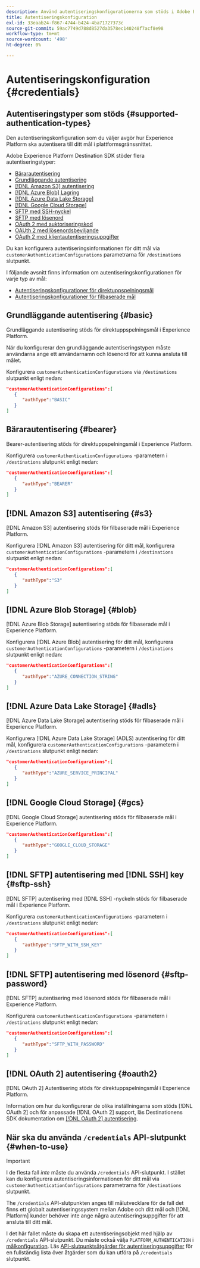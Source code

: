 ```yaml
---
description: Använd autentiseringskonfigurationerna som stöds i Adobe Experience Platform Destination SDK för att autentisera användare och aktivera data till målslutpunkten.
title: Autentiseringskonfiguration
exl-id: 33eaab24-f867-4744-b424-4ba71727373c
source-git-commit: 59ac7749d788d8527da3578ec140248f7acf8e98
workflow-type: tm+mt
source-wordcount: '498'
ht-degree: 0%

---
```


# Autentiseringskonfiguration {#credentials}

## Autentiseringstyper som stöds {#supported-authentication-types}

Den autentiseringskonfiguration som du väljer avgör hur Experience Platform ska autentisera till ditt mål i plattformsgränssnittet.

Adobe Experience Platform Destination SDK stöder flera autentiseringstyper:

* [Bärarautentisering](#bearer)
* [Grundläggande autentisering](#basic)
* [[!DNL Amazon S3] autentisering](#s3)
* [[!DNL Azure Blob] Lagring](#blob)
* [[!DNL Azure Data Lake Storage]](#adls)
* [[!DNL Google Cloud Storage]](#gcs)
* [SFTP med SSH-nyckel](#sftp-ssh)
* [SFTP med lösenord](#sftp-password)
* [OAuth 2 med auktoriseringskod](#oauth2)
* [OAUth 2 med lösenordsbeviljande](#oauth2)
* [OAuth 2 med klientautentiseringsuppgifter](#oauth2)

Du kan konfigurera autentiseringsinformationen för ditt mål via `customerAuthenticationConfigurations` parametrarna för `/destinations` slutpunkt.

I följande avsnitt finns information om autentiseringskonfigurationen för varje typ av mål:

* [Autentiseringskonfigurationer för direktuppspelningsmål](destination-configuration.md#customer-authentication-configurations)
* [Autentiseringskonfigurationer för filbaserade mål](file-based-destination-configuration.md#customer-authentication-configurations)

## Grundläggande autentisering {#basic}

Grundläggande autentisering stöds för direktuppspelningsmål i Experience Platform.

När du konfigurerar den grundläggande autentiseringstypen måste användarna ange ett användarnamn och lösenord för att kunna ansluta till målet.

Konfigurera `customerAuthenticationConfigurations` via `/destinations` slutpunkt enligt nedan:

```json
"customerAuthenticationConfigurations":[
   {
      "authType":"BASIC"
   }
]
```

## Bärarautentisering {#bearer}

Bearer-autentisering stöds för direktuppspelningsmål i Experience Platform.

Konfigurera `customerAuthenticationConfigurations` -parametern i `/destinations` slutpunkt enligt nedan:

```json
"customerAuthenticationConfigurations":[
   {
      "authType":"BEARER"
   }
]
```

## [!DNL Amazon S3] autentisering {#s3}

[!DNL Amazon S3] autentisering stöds för filbaserade mål i Experience Platform.

Konfigurera [!DNL Amazon S3] autentisering för ditt mål, konfigurera `customerAuthenticationConfigurations` -parametern i `/destinations` slutpunkt enligt nedan:

```json
"customerAuthenticationConfigurations":[
   {
      "authType":"S3"
   }
]
```

## [!DNL Azure Blob Storage] {#blob}

[!DNL Azure Blob Storage] autentisering stöds för filbaserade mål i Experience Platform.

Konfigurera [!DNL Azure Blob] autentisering för ditt mål, konfigurera `customerAuthenticationConfigurations` -parametern i `/destinations` slutpunkt enligt nedan:

```json
"customerAuthenticationConfigurations":[
   {
      "authType":"AZURE_CONNECTION_STRING"
   }
]
```

## [!DNL Azure Data Lake Storage] {#adls}

[!DNL Azure Data Lake Storage] autentisering stöds för filbaserade mål i Experience Platform.

Konfigurera [!DNL Azure Data Lake Storage] (ADLS) autentisering för ditt mål, konfigurera `customerAuthenticationConfigurations` -parametern i `/destinations` slutpunkt enligt nedan:

```json
"customerAuthenticationConfigurations":[
   {
      "authType":"AZURE_SERVICE_PRINCIPAL"
   }
]
```

## [!DNL Google Cloud Storage] {#gcs}

[!DNL Google Cloud Storage] autentisering stöds för filbaserade mål i Experience Platform.

```json
"customerAuthenticationConfigurations":[
   {
      "authType":"GOOGLE_CLOUD_STORAGE"
   }
]
```


## [!DNL SFTP] autentisering med [!DNL SSH] key {#sftp-ssh}

[!DNL SFTP] autentisering med [!DNL SSH] -nyckeln stöds för filbaserade mål i Experience Platform.

Konfigurera `customerAuthenticationConfigurations` -parametern i `/destinations` slutpunkt enligt nedan:

```json
"customerAuthenticationConfigurations":[
   {
      "authType":"SFTP_WITH_SSH_KEY"
   }
]
```

## [!DNL SFTP] autentisering med lösenord {#sftp-password}

[!DNL SFTP] autentisering med lösenord stöds för filbaserade mål i Experience Platform.

Konfigurera `customerAuthenticationConfigurations` -parametern i `/destinations` slutpunkt enligt nedan:

```json
"customerAuthenticationConfigurations":[
   {
      "authType":"SFTP_WITH_PASSWORD"
   }
]
```

## [!DNL OAuth 2] autentisering {#oauth2}

[!DNL OAuth 2] Autentisering stöds för direktuppspelningsmål i Experience Platform.

Information om hur du konfigurerar de olika inställningarna som stöds [!DNL OAuth 2] och för anpassade [!DNL OAuth 2] support, läs Destinationens SDK dokumentation om [[!DNL OAuth 2] autentisering](./oauth2-authentication.md).


## När ska du använda `/credentials` API-slutpunkt {#when-to-use}

>[!IMPORTANT]
>
>I de flesta fall *inte* måste du använda `/credentials` API-slutpunkt. I stället kan du konfigurera autentiseringsinformationen för ditt mål via `customerAuthenticationConfigurations` parametrarna för `/destinations` slutpunkt.

The `/credentials` API-slutpunkten anges till målutvecklare för de fall det finns ett globalt autentiseringssystem mellan Adobe och ditt mål och [!DNL Platform] kunder behöver inte ange några autentiseringsuppgifter för att ansluta till ditt mål.

I det här fallet måste du skapa ett autentiseringsobjekt med hjälp av `/credentials` API-slutpunkt. Du måste också välja `PLATFORM_AUTHENTICATION` i [målkonfiguration](./destination-configuration.md#destination-delivery). Läs [API-slutpunktsåtgärder för autentiseringsuppgifter](./credentials-configuration-api.md) för en fullständig lista över åtgärder som du kan utföra på `/credentials` slutpunkt.
